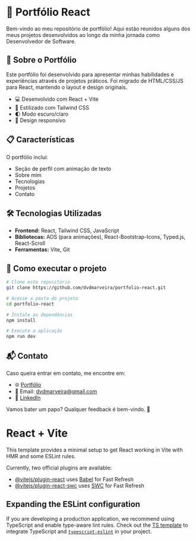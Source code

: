 # 📌 Portfólio React

Bem-vindo ao meu repositório de portfólio! Aqui estão reunidos alguns dos meus projetos desenvolvidos ao longo da minha jornada como Desenvolvedor de Software.

## 🚀 Sobre o Portfólio

Este portfólio foi desenvolvido para apresentar minhas habilidades e experiências através de projetos práticos. Foi migrado de HTML/CSS/JS para React, mantendo o layout e design originais.

- 💻 Desenvolvido com React + Vite
- 🎨 Estilizado com Tailwind CSS
- 🌓 Modo escuro/claro
- 📱 Design responsivo

## 📋 Características

O portfólio inclui:

- Seção de perfil com animação de texto
- Sobre mim
- Tecnologias
- Projetos
- Contato

## 🛠 Tecnologias Utilizadas

- **Frontend:** React, Tailwind CSS, JavaScript
- **Bibliotecas:** AOS (para animações), React-Bootstrap-Icons, Typed.js, React-Scroll
- **Ferramentas:** Vite, Git

## 🚀 Como executar o projeto

```bash
# Clone este repositório
git clone https://github.com/dvdmarveira/portfolio-react.git

# Acesse a pasta do projeto
cd portfolio-react

# Instale as dependências
npm install

# Execute a aplicação
npm run dev
```

## 📬 Contato

Caso queira entrar em contato, me encontre em:

- 🌐 [Portfólio](https://dvdmarveira.netlify.app/)
- 📧 Email: dvdmarveira@gmail.com
- 💼 [LinkedIn](https://linkedin.com/in/deyvidmarques)

Vamos bater um papo? Qualquer feedback é bem-vindo. 🚀

# React + Vite

This template provides a minimal setup to get React working in Vite with HMR and some ESLint rules.

Currently, two official plugins are available:

- [@vitejs/plugin-react](https://github.com/vitejs/vite-plugin-react/blob/main/packages/plugin-react/README.md) uses [Babel](https://babeljs.io/) for Fast Refresh
- [@vitejs/plugin-react-swc](https://github.com/vitejs/vite-plugin-react-swc) uses [SWC](https://swc.rs/) for Fast Refresh

## Expanding the ESLint configuration

If you are developing a production application, we recommend using TypeScript and enable type-aware lint rules. Check out the [TS template](https://github.com/vitejs/vite/tree/main/packages/create-vite/template-react-ts) to integrate TypeScript and [`typescript-eslint`](https://typescript-eslint.io) in your project.
